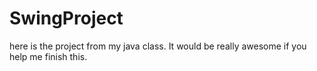 # SwingProject
here is the project from my java class. It would be really awesome if you help me finish this. 
